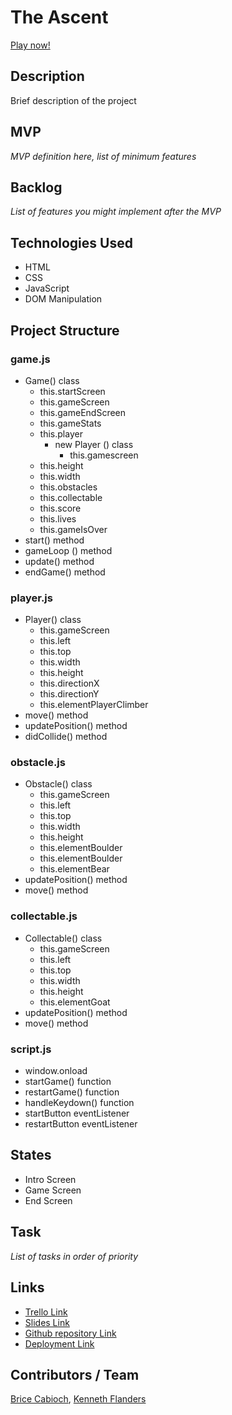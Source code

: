 # The Ascent

[Play now!](https://theflanders2.github.io/proj1-the-ascent/)

## Description

Brief description of the project

## MVP

_MVP definition here, list of minimum features_

## Backlog

_List of features you might implement after the MVP_

## Technologies Used

- HTML
- CSS
- JavaScript
- DOM Manipulation

## Project Structure

### game.js

- Game() class
  - this.startScreen
  - this.gameScreen
  - this.gameEndScreen
  - this.gameStats
  - this.player
    - new Player () class
      - this.gamescreen
  - this.height
  - this.width
  - this.obstacles
  - this.collectable
  - this.score
  - this.lives
  - this.gameIsOver
- start() method
- gameLoop () method
- update() method
- endGame() method

### player.js

- Player() class
  - this.gameScreen
  - this.left
  - this.top
  - this.width
  - this.height
  - this.directionX
  - this.directionY
  - this.elementPlayerClimber
- move() method
- updatePosition() method
- didCollide() method

### obstacle.js

- Obstacle() class
  - this.gameScreen
  - this.left
  - this.top
  - this.width
  - this.height
  - this.elementBoulder
  - this.elementBoulder
  - this.elementBear
- updatePosition() method
- move() method

### collectable.js

- Collectable() class
  - this.gameScreen
  - this.left
  - this.top
  - this.width
  - this.height
  - this.elementGoat
- updatePosition() method
- move() method

### script.js

- window.onload
- startGame() function
- restartGame() function
- handleKeydown() function
- startButton eventListener
- restartButton eventListener

## States

- Intro Screen
- Game Screen
- End Screen

## Task

_List of tasks in order of priority_

## Links

- [Trello Link](https://trello.com/b/mrn2ZLo1)
- [Slides Link](http://slides.com)
- [Github repository Link](https://github.com/theflanders2/proj1-the-ascent)
- [Deployment Link](https://theflanders2.github.io/proj1-the-ascent/)

## Contributors / Team

[Brice Cabioch](https://github.com/Bricebrice), [Kenneth Flanders](https://github.com/theflanders2)

